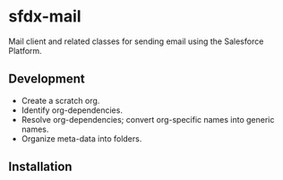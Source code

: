 # sfdx-mail
Mail client and related classes for sending email using the Salesforce Platform.

## Development
* Create a scratch org.
* Identify org-dependencies.
* Resolve org-dependencies; convert org-specific names into generic names.
* Organize meta-data into folders.

## Installation

